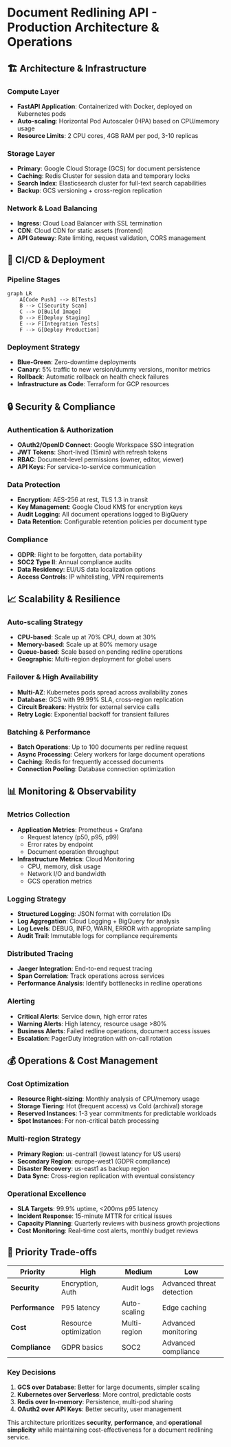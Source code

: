 # Document Redlining API - Production Architecture & Operations

## 🏗️ Architecture & Infrastructure

### Compute Layer
- **FastAPI Application**: Containerized with Docker, deployed on Kubernetes pods
- **Auto-scaling**: Horizontal Pod Autoscaler (HPA) based on CPU/memory usage
- **Resource Limits**: 2 CPU cores, 4GB RAM per pod, 3-10 replicas

### Storage Layer
- **Primary**: Google Cloud Storage (GCS) for document persistence
- **Caching**: Redis Cluster for session data and temporary locks
- **Search Index**: Elasticsearch cluster for full-text search capabilities
- **Backup**: GCS versioning + cross-region replication

### Network & Load Balancing
- **Ingress**: Cloud Load Balancer with SSL termination
- **CDN**: Cloud CDN for static assets (frontend)
- **API Gateway**: Rate limiting, request validation, CORS management

## 🚀 CI/CD & Deployment

### Pipeline Stages
```mermaid
graph LR
    A[Code Push] --> B[Tests]
    B --> C[Security Scan]
    C --> D[Build Image]
    D --> E[Deploy Staging]
    E --> F[Integration Tests]
    F --> G[Deploy Production]
```

### Deployment Strategy
- **Blue-Green**: Zero-downtime deployments
- **Canary**: 5% traffic to new version/dummy versions, monitor metrics
- **Rollback**: Automatic rollback on health check failures
- **Infrastructure as Code**: Terraform for GCP resources

## 🔒 Security & Compliance

### Authentication & Authorization
- **OAuth2/OpenID Connect**: Google Workspace SSO integration
- **JWT Tokens**: Short-lived (15min) with refresh tokens
- **RBAC**: Document-level permissions (owner, editor, viewer)
- **API Keys**: For service-to-service communication

### Data Protection
- **Encryption**: AES-256 at rest, TLS 1.3 in transit
- **Key Management**: Google Cloud KMS for encryption keys
- **Audit Logging**: All document operations logged to BigQuery
- **Data Retention**: Configurable retention policies per document type

### Compliance
- **GDPR**: Right to be forgotten, data portability
- **SOC2 Type II**: Annual compliance audits
- **Data Residency**: EU/US data localization options
- **Access Controls**: IP whitelisting, VPN requirements

## 📈 Scalability & Resilience

### Auto-scaling Strategy
- **CPU-based**: Scale up at 70% CPU, down at 30%
- **Memory-based**: Scale up at 80% memory usage
- **Queue-based**: Scale based on pending redline operations
- **Geographic**: Multi-region deployment for global users

### Failover & High Availability
- **Multi-AZ**: Kubernetes pods spread across availability zones
- **Database**: GCS with 99.99% SLA, cross-region replication
- **Circuit Breakers**: Hystrix for external service calls
- **Retry Logic**: Exponential backoff for transient failures

### Batching & Performance
- **Batch Operations**: Up to 100 documents per redline request
- **Async Processing**: Celery workers for large document operations
- **Caching**: Redis for frequently accessed documents
- **Connection Pooling**: Database connection optimization

## 📊 Monitoring & Observability

### Metrics Collection
- **Application Metrics**: Prometheus + Grafana
  - Request latency (p50, p95, p99)
  - Error rates by endpoint
  - Document operation throughput
- **Infrastructure Metrics**: Cloud Monitoring
  - CPU, memory, disk usage
  - Network I/O and bandwidth
  - GCS operation metrics

### Logging Strategy
- **Structured Logging**: JSON format with correlation IDs
- **Log Aggregation**: Cloud Logging + BigQuery for analysis
- **Log Levels**: DEBUG, INFO, WARN, ERROR with appropriate sampling
- **Audit Trail**: Immutable logs for compliance requirements

### Distributed Tracing
- **Jaeger Integration**: End-to-end request tracing
- **Span Correlation**: Track operations across services
- **Performance Analysis**: Identify bottlenecks in redline operations

### Alerting
- **Critical Alerts**: Service down, high error rates
- **Warning Alerts**: High latency, resource usage >80%
- **Business Alerts**: Failed redline operations, document access issues
- **Escalation**: PagerDuty integration with on-call rotation

## 💰 Operations & Cost Management

### Cost Optimization
- **Resource Right-sizing**: Monthly analysis of CPU/memory usage
- **Storage Tiering**: Hot (frequent access) vs Cold (archival) storage
- **Reserved Instances**: 1-3 year commitments for predictable workloads
- **Spot Instances**: For non-critical batch processing

### Multi-region Strategy
- **Primary Region**: us-central1 (lowest latency for US users)
- **Secondary Region**: europe-west1 (GDPR compliance)
- **Disaster Recovery**: us-east1 as backup region
- **Data Sync**: Cross-region replication with eventual consistency

### Operational Excellence
- **SLA Targets**: 99.9% uptime, <200ms p95 latency
- **Incident Response**: 15-minute MTTR for critical issues
- **Capacity Planning**: Quarterly reviews with business growth projections
- **Cost Monitoring**: Real-time cost alerts, monthly budget reviews

## 🎯 Priority Trade-offs

| Priority | High | Medium | Low |
|----------|------|--------|-----|
| **Security** | Encryption, Auth | Audit logs | Advanced threat detection |
| **Performance** | P95 latency | Auto-scaling | Edge caching |
| **Cost** | Resource optimization | Multi-region | Advanced monitoring |
| **Compliance** | GDPR basics | SOC2 | Advanced compliance |

### Key Decisions
1. **GCS over Database**: Better for large documents, simpler scaling
2. **Kubernetes over Serverless**: More control, predictable costs
3. **Redis over In-memory**: Persistence, multi-pod sharing
4. **OAuth2 over API Keys**: Better security, user management

This architecture prioritizes **security**, **performance**, and **operational simplicity** while maintaining cost-effectiveness for a document redlining service. 